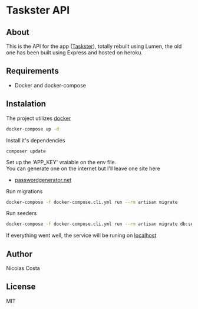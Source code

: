# Taskster API

## About

This is the API for the app ([Taskster](https://github.com/nicolas-costa/taskster-app)), 
totally rebuilt using Lumen, the old one has been built using Express and hosted on heroku.

## Requirements

- Docker and docker-compose

## Instalation

The project utilizes [docker](https://docs.docker.com/get-docker/)

```bash
docker-compose up -d
```

Install it's dependencies

```
composer update
```

Set up the 'APP_KEY' vraiable on the env file.   
You can generate one on the internet but I'll leave one site here
* [passwordgenerator.net](https://passwordsgenerator.net/)

Run migrations

```bash
docker-compose -f docker-compose.cli.yml run --rm artisan migrate
```

Run seeders

```bash
docker-compose -f docker-compose.cli.yml run --rm artisan migrate db:seed
```

If everything went well, the service will be runing on [localhost](http://localhost:8000)

## Author
Nícolas Costa

##  License
MIT
